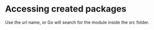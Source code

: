 # Accessing created packages

Use the url name, or Go will search for the module inside the src folder.